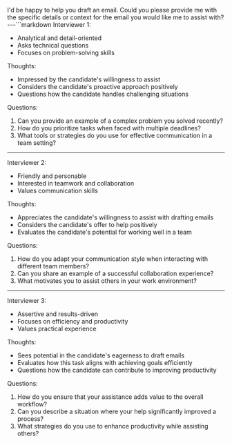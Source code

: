 I'd be happy to help you draft an email. Could you please provide me with the specific details or context for the email you would like me to assist with?---```markdown
Interviewer 1:
- Analytical and detail-oriented
- Asks technical questions
- Focuses on problem-solving skills

Thoughts:
- Impressed by the candidate's willingness to assist
- Considers the candidate's proactive approach positively
- Questions how the candidate handles challenging situations

Questions:
1. Can you provide an example of a complex problem you solved recently?
2. How do you prioritize tasks when faced with multiple deadlines?
3. What tools or strategies do you use for effective communication in a team setting?

---

Interviewer 2:
- Friendly and personable
- Interested in teamwork and collaboration
- Values communication skills

Thoughts:
- Appreciates the candidate's willingness to assist with drafting emails
- Considers the candidate's offer to help positively
- Evaluates the candidate's potential for working well in a team

Questions:
1. How do you adapt your communication style when interacting with different team members?
2. Can you share an example of a successful collaboration experience?
3. What motivates you to assist others in your work environment?

---

Interviewer 3:
- Assertive and results-driven
- Focuses on efficiency and productivity
- Values practical experience

Thoughts:
- Sees potential in the candidate's eagerness to draft emails
- Evaluates how this task aligns with achieving goals efficiently
- Questions how the candidate can contribute to improving productivity

Questions:
1. How do you ensure that your assistance adds value to the overall workflow?
2. Can you describe a situation where your help significantly improved a process?
3. What strategies do you use to enhance productivity while assisting others?
```